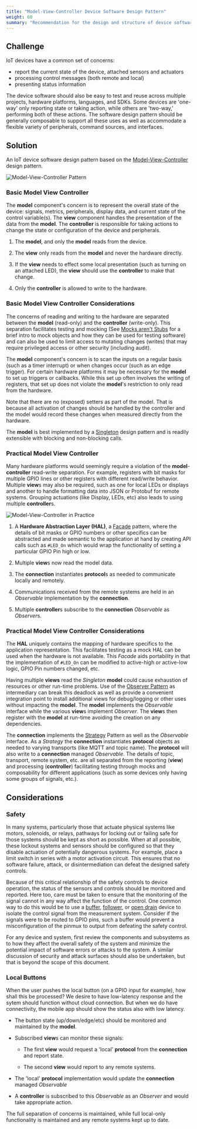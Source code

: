 ```yaml
---
title: "Model-View-Controller Device Software Design Pattern"
weight: 60
summary: "Recommendation for the design and structure of device software"
---
```


## Challenge

IoT devices have a common set of concerns:

* report the current state of the device, attached sensors and actuators
* processing control messages (both remote and local)
* presenting status information

The device software should also be easy to test and reuse across multiple projects, hardware platforms, languages, and SDKs. Some devices are 'one-way' only reporting state or taking action, while others are 'two-way,' performing both of these actions. The software design pattern should be generally composable to support all these uses as well as accommodate a flexible variety of peripherals, command sources, and interfaces. 

## Solution

An IoT device software design pattern based on the [Model-View-Controller](https://en.wikipedia.org/wiki/Model%E2%80%93view%E2%80%93controller) design pattern.

![Model-View-Controller Pattern](MVC-UML.png) 

### Basic Model View Controller

The **model** component's concern is to represent the overall state of the device: signals, metrics, peripherals, display data, and current state of the control variable(s). The **view** component handles the presentation of the data from the **model**. The **controller** is responsible for taking actions to change the state or configuration of the device and peripherals.

1. The **model**, and only the **model** reads from the device.

2. The **view** only reads from the **model** and never the hardware directly. 

3. If the **view** needs to effect some local presentation (such as turning on an attached LED), the **view** should use the **controller** to make that change.

4. Only the **controller** is allowed to write to the hardware. 

### Basic Model View Controller Considerations

The concerns of reading and writing to the hardware are separated between the **model** (read-only) and the **controller** (write-only). This separation facilitates testing and mocking (See [Mocks aren't Stubs](https://martinfowler.com/articles/mocksArentStubs.html) for a brief intro to mock objects and how they can be used for testing software) and can also be used to limit access to mutating changes (writes) that may require privileged access or other security (including audit).

The **model** component's concern is to scan the inputs on a regular basis (such as a timer interrupt) or when changes occur (such as an edge trigger). For certain hardware platforms it may be necessary for the **model** to set up triggers or callbacks. While this set up often involves the writing of registers, that set up does not violate the **model**'s restriction to only read from the hardware. 

Note that there are no (exposed) setters as part of the model. That is because all activation of changes should be handled by the controller and the model would record these changes when measured directly from the hardware.

The **model** is best implemented by a [Singleton](https://en.wikipedia.org/wiki/Singleton_pattern) design pattern and is readily extensible with blocking and non-blocking calls.

### Practical Model View Controller

Many hardware platforms would seemingly require a violation of the **model**-**controller** read-write separation. For example, registers with bit masks for multiple GPIO lines or other registers with different read/write behavior. Multiple **view**s may also be required, such as one for local LEDs or displays and another to handle formatting data into JSON or Protobuf for remote systems. Grouping actuations (like Display, LEDs, etc) also leads to using multiple **controller**s. 

![Model-View-Controller in Practice](PracMVC.png) 

1. A **Hardware Abstraction Layer (HAL)**, a [Facade](https://en.wikipedia.org/wiki/Facade_pattern) pattern, where the details of bit masks or GPIO numbers or other specifics can be abstracted and made semantic to the application at hand by creating API calls such as `#LED_On` which would wrap the functionality of setting a particular GPIO Pin high or low.

2. Multiple **view**s now read the model data. 

3. The **connection** instantiates **protocol**s as needed to communicate locally and remotely.

4. Communications received from the remote systems are held in an _Observable_ implementation by the **connection**.

5. Multiple **controller**s subscribe to the **connection** _Observable_ as *Observer*s. 

### Practical Model View Controller Considerations

The **HAL** uniquely contains the mapping of hardware specifics to the application representation. This facilitates testing as a mock HAL can be used when the hardware is not available. This _Facade_ aids portability in that the implementation of `#LED_On` can be modified to active-high or active-low logic, GPIO Pin numbers changed, etc.

Having multiple **views** read the _Singleton_ **model** could cause exhaustion of resources or other run-time problems. Use of the [Observer Pattern](https://en.wikipedia.org/wiki/Observer_pattern) as intermediary can break this deadlock as well as provide a convenient integration point to install additional views for debug/logging or other uses without impacting the **model**. The **model** implements the _Observable_ interface while the various **view**s implement _Observer_. The **view**s then register with the **model** at run-time avoiding the creation on any dependencies.

The **connection** implements the [Strategy](https://en.wikipedia.org/wiki/Strategy_pattern) Pattern as well as the _Observable_ interface. As a _Strategy_ the **connection** instantiates **protocol** objects as needed to varying transports (like MQTT and topic name). The **protocol** will also write to a **connection** managed _Observable_. The details of topic, transport, remote system, etc. are all separated from the reporting (**view**) and processing (**controller**) facilitating testing through mocks and composability for different applications (such as some devices only having some groups of signals, etc.).

## Considerations

### Safety

In many systems, particularly those that actuate physical systems like motors, solenoids, or relays, pathways for locking out or failing safe for those systems should be kept as short as possible. When at all possible, these lockout systems and sensors should be configured so that they disable actuation of potentially dangerous systems. For example, place a limit switch in series with a motor activation circuit. This ensures that no software failure, attack, or disintermediation can defeat the designed safety controls.

Because of this critical relationship of the safety controls to device operation, the status of the sensors and controls should be monitored and reported. Here too, care must be taken to ensure that the monitoring of the signal cannot in any way affect the function of the control. One common way to do this would be to use a [buffer](https://electronics.stackexchange.com/questions/150967/what-are-input-output-buffers-for-pads), [follower](https://www.thecoderscorner.com/electronics/microcontrollers/psu-control/64-buffering-an-arduino-output-pin-for-more-power/), or [open drain](https://embeddedartistry.com/blog/2018/06/04/demystifying-microcontroller-gpio-settings/) device to isolate the control signal from the measurement system. Consider if the signals were to be routed to GPIO pins, such a buffer would prevent a misconfiguration of the pinmux to output from defeating the safety control.

For any device and system, first review the components and subsystems as to how they affect the overall safety of the system and minimize the potential impact of software errors or attacks to the system. A similar discussion of security and attack surfaces should also be undertaken, but that is beyond the scope of this document.

### Local Buttons

When the user pushes the local button (on a GPIO input for example), how shall this be processed? We desire to have low-latency response and the sytem should function without cloud connection. But when we do have connectivity, the mobile app should show the status also with low latency.

* The button state (up/down/edge/etc) should be monitored and maintained by the **model**.
* Subscribed **view**s can monitor these signals:

  * The first **view** would request a 'local' **protocol** from the **connection** and report state.

  * The second **view** would report to any remote systems.

* The 'local' **protocol** implementation would update the **connection** managed _Observable_
* A **controller** is subscribed to this *Observable* as an *Observer* and would take appropriate action.  

The full separation of concerns is maintained, while full local-only functionality is maintained and any remote systems kept up to date.
